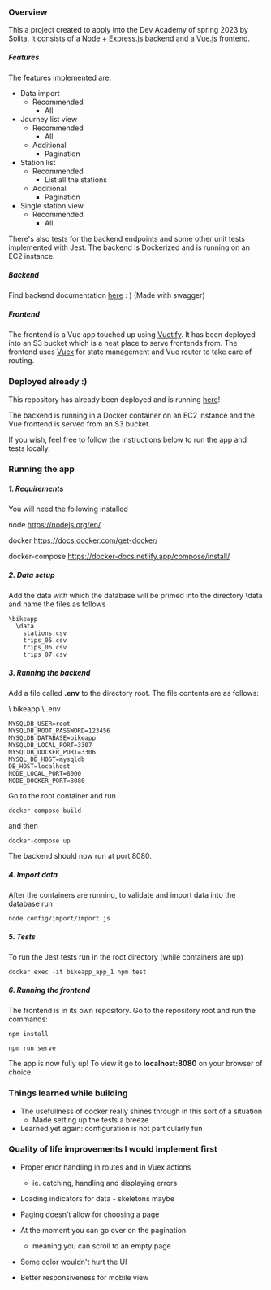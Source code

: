 ### Overview
This a project created to apply into the Dev Academy of spring 2023 by Solita. It consists of a [Node + Express.js backend](https://github.com/akukettunen/bikeapp) and a [Vue.js frontend](https://github.com/akukettunen/bikeapp-front).

##### Features
The features implemented are:
* Data import
  * Recommended
    * All
* Journey list view
  * Recommended
    * All
  * Additional
    * Pagination
* Station list
  * Recommended
    * List all the stations
  * Additional
    * Pagination
* Single station view
  * Recommended
    * All

There's also tests for the backend endpoints and some other unit tests implemented with Jest. The backend is Dockerized and is running on an EC2 instance. 

##### Backend
Find backend documentation [here](http://ec2-52-71-12-254.compute-1.amazonaws.com:6060/docs/) : ) (Made with swagger)

##### Frontend
The frontend is a Vue app touched up using [Vuetify](https://vuetifyjs.com/en/). It has been deployed into an S3 bucket which is a neat place to serve frontends from. The frontend uses [Vuex](https://vuex.vuejs.org/) for state management and Vue router to take care of routing.

### Deployed already :)
This repository has already been deployed and is running [here](http://bikeapp.s3-website-us-east-1.amazonaws.com/#/stations)!

The backend is running in a Docker container on an EC2 instance and the Vue frontend is served from an S3 bucket.

If you wish, feel free to follow the instructions below to run the app and tests locally.

### Running the app

##### 1. Requirements
You will need the following installed

node
https://nodejs.org/en/

docker
https://docs.docker.com/get-docker/

docker-compose
https://docker-docs.netlify.app/compose/install/

##### 2. Data setup
Add the data with which the database will be primed into the directory \data and name the files as follows
```
\bikeapp
  \data
    stations.csv
    trips_05.csv
    trips_06.csv
    trips_07.csv
```
##### 3. Running the backend
Add a file called **.env** to the directory root. The file contents are as follows:

\ bikeapp \ .env
```
MYSQLDB_USER=root
MYSQLDB_ROOT_PASSWORD=123456
MYSQLDB_DATABASE=bikeapp
MYSQLDB_LOCAL_PORT=3307
MYSQLDB_DOCKER_PORT=3306
MYSQL_DB_HOST=mysqldb
DB_HOST=localhost
NODE_LOCAL_PORT=8000
NODE_DOCKER_PORT=8080
```
Go to the root container and run
```
docker-compose build
````
and then
```
docker-compose up
```

The backend should now run at port 8080.

##### 4. Import data
After the containers are running, to validate and import data into the database run
```
node config/import/import.js
```

##### 5. Tests
To run the Jest tests run in the root directory (while containers are up)

```
docker exec -it bikeapp_app_1 npm test
```

##### 6. Running the frontend
The frontend is in its own repository. Go to the repository root and run the commands:
```
npm install
```
```
npm run serve
```

The app is now fully up! To view it go to **localhost:8080** on your browser of choice.

### Things learned while building
* The usefullness of docker really shines through in this sort of a situation
  * Made setting up the tests a breeze
* Learned yet again: configuration is not particularly fun

### Quality of life improvements I would implement first
* Proper error handling in routes and in Vuex actions
  - ie. catching, handling and displaying errors

* Loading indicators for data - skeletons maybe

* Paging doesn't allow for choosing a page

* At the moment you can go over on the pagination
   - meaning you can scroll to an empty page

* Some color wouldn't hurt the UI

* Better responsiveness for mobile view

